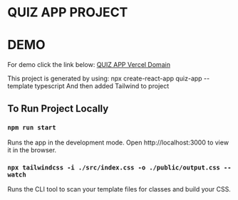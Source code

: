 # QUIZ APP PROJECT

# DEMO
For demo click the link below:
[QUIZ APP Vercel Domain](https://quiz-app-amber-three-26.vercel.app/)

This project is generated by using: npx create-react-app quiz-app --template typescript
And then added Tailwind to project

## To Run Project Locally
### `npm run start`
Runs the app in the development mode.
Open http://localhost:3000 to view it in the browser.

### `npx tailwindcss -i ./src/index.css -o ./public/output.css --watch`
Runs the CLI tool to scan your template files for classes and build your CSS.

